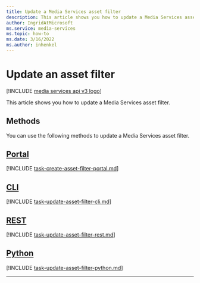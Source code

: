 ```yaml
---
title: Update a Media Services asset filter
description: This article shows you how to update a Media Services asset filter.
author: IngridAtMicrosoft
ms.service: media-services
ms.topic: how-to
ms.date: 3/16/2022
ms.author: inhenkel
---
```


# Update an asset filter

[!INCLUDE [media services api v3 logo](./includes/v3-hr.md)]

This article shows you how to update a Media Services asset filter.

## Methods

You can use the following methods to update a Media Services asset filter.


## [Portal](#tab/portal/)

[!INCLUDE [task-create-asset-filter-portal.md](./includes/task-create-asset-filter-portal.md)]

## [CLI](#tab/cli/)

[!INCLUDE [task-update-asset-filter-cli.md](./includes/task-update-asset-filter-cli.md)]

## [REST](#tab/rest/)

[!INCLUDE [task-update-asset-filter-rest.md](./includes/task-update-asset-filter-rest.md)]

## [Python](#tab/python/)

[!INCLUDE [task-update-asset-filter-python.md](./includes/task-update-asset-filter-python.md)]

---
